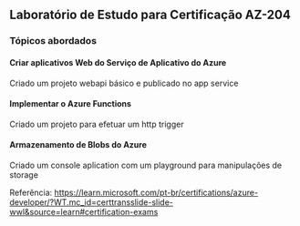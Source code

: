 
## Laboratório de Estudo para Certificação AZ-204
### Tópicos abordados
#### Criar aplicativos Web do Serviço de Aplicativo do Azure
Criado um projeto webapi básico e publicado no app service

#### Implementar o Azure Functions
Criado um projeto para efetuar um http trigger 

#### Armazenamento de Blobs do Azure
Criado um console aplication com um playground para manipulações de storage

Referência: https://learn.microsoft.com/pt-br/certifications/azure-developer/?WT.mc_id=certtransslide-slide-wwl&source=learn#certification-exams
